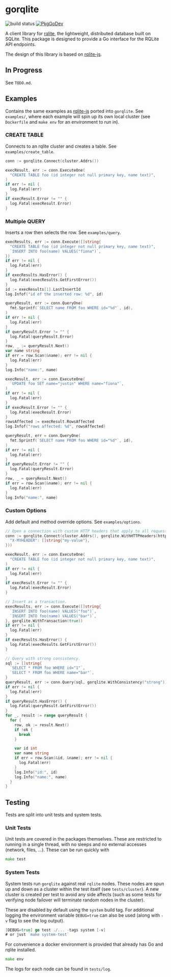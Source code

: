 # gorqlite
![build status](https://app.travis-ci.com/dunstall/gorqlite.svg?branch=main)
[![PkgGoDev](https://pkg.go.dev/badge/github.com/dunstall/gorqlite)](https://pkg.go.dev/github.com/dunstall/gorqlite?tab=doc)

A client library for [rqlite](https://github.com/rqlite/rqlite), the
lightweight, distributed database built on SQLite. This package is designed to
provide a Go interface for the RQLite API endpoints.

The design of this library is based on [rqlite-js](https://github.com/rqlite/rqlite-js).

## In Progress
See `TODO.md`.

## Examples
Contains the same examples as [rqlite-js](https://github.com/rqlite/rqlite-js)
ported into `gorqlite`. See `examples/`, where each example will spin up its
own local cluster (see `Dockerfile` and `make env` for an environment to run
in).

### CREATE TABLE
Connects to an rqlite cluster and creates a table. See `examples/create_table`.
```go
conn := gorqlite.Connect(cluster.Addrs())

execResult, err := conn.ExecuteOne(
  "CREATE TABLE foo (id integer not null primary key, name text)",
)
if err != nil {
  log.Fatal(err)
}
if execResult.Error != "" {
  log.Fatal(execResult.Error)
}
```

### Multiple QUERY
Inserts a row then selects the row. See `examples/query`.
```go
execResults, err := conn.Execute([]string{
  "CREATE TABLE foo (id integer not null primary key, name text)",
  `INSERT INTO foo(name) VALUES("fiona")`,
})
if err != nil {
  log.Fatal(err)
}
if execResults.HasError() {
  log.Fatal(execResults.GetFirstError())
}
id := execResults[1].LastInsertId
log.Infof("id of the inserted row: %d", id)

queryResult, err := conn.QueryOne(
  fmt.Sprintf(`SELECT name FROM foo WHERE id="%d"`, id),
)
if err != nil {
  log.Fatal(err)
}
if queryResult.Error != "" {
  log.Fatal(queryResult.Error)
}
row, _ := queryResult.Next()
var name string
if err = row.Scan(&name); err != nil {
  log.Fatal(err)
}
log.Info("name:", name)

execResult, err := conn.ExecuteOne(
  `UPDATE foo SET name="justin" WHERE name="fiona"`,
)
if err != nil {
  log.Fatal(err)
}
if execResult.Error != "" {
  log.Fatal(execResult.Error)
}
rowsAffected := execResult.RowsAffected
log.Infof("rows affected: %d", rowsAffected)

queryResult, err = conn.QueryOne(
  fmt.Sprintf(`SELECT name FROM foo WHERE id="%d"`, id),
)
if err != nil {
  log.Fatal(err)
}
if queryResult.Error != "" {
  log.Fatal(queryResult.Error)
}
row, _ = queryResult.Next()
if err = row.Scan(&name); err != nil {
  log.Fatal(err)
}
log.Info("name:", name)
```

### Custom Options
Add default and method override options. See `examples/options`.
```go
// Open a connection with custom HTTP headers that apply to all requests.
conn := gorqlite.Connect(cluster.Addrs(), gorqlite.WithHTTPHeaders(http.Header{
  "X-MYHEADER": []string{"my-value"},
}))

execResult, err := conn.ExecuteOne(
  "CREATE TABLE foo (id integer not null primary key, name text)",
)
if err != nil {
  log.Fatal(err)
}
if execResult.Error != "" {
  log.Fatal(execResult.Error)
}

// Insert as a transaction.
execResults, err := conn.Execute([]string{
  `INSERT INTO foo(name) VALUES("foo")`,
  `INSERT INTO foo(name) VALUES("bar")`,
}, gorqlite.WithTransaction(true))
if err != nil {
  log.Fatal(err)
}
if execResults.HasError() {
  log.Fatal(execResults.GetFirstError())
}

// Query with strong consistency.
sql := []string{
  `SELECT * FROM foo WHERE id="1"`,
  `SELECT * FROM foo WHERE name="bar"`,
}
queryResult, err := conn.Query(sql, gorqlite.WithConsistency("strong"))
if err != nil {
  log.Fatal(err)
}
if queryResult.HasError() {
  log.Fatal(queryResult.GetFirstError())
}
for _, result := range queryResult {
  for {
    row, ok := result.Next()
    if !ok {
      break
    }

    var id int
    var name string
    if err = row.Scan(&id, &name); err != nil {
      log.Fatal(err)
    }
    log.Info("id:", id)
    log.Info("name:", name)
  }
}
```

## Testing
Tests are split into unit tests and system tests.

### Unit Tests
Unit tests are covered in the packages themselves. These are restricted to running in a single thread, with no sleeps and no external accesses (network, files, ...). These can be run quickly with
```go
make test
```

### System Tests
System tests run `gorqlite` against real `rqlite` nodes. These nodes are spun up and down as a cluster within the test itself (see `tests/cluster`). A new cluster is created per test to avoid any side affects (such as some tests for verifying node failover will terminate random nodes in the cluster).

These are disabled by default using the `system` build tag. For additional logging the environment variable `DEBUG=true` can also be used (along with `-v` flag to see the log output).
```go
[DEBUG=true] go test ./... -tags system [-v]
# or just `make system-test`
```

For convenience a docker environment is provided that already has Go and rqlite
installed.
```go
make env
```

The logs for each node can be found in `tests/log`.
